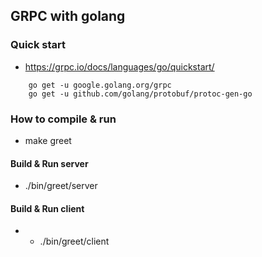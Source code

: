 ## GRPC with golang

### Quick start
- https://grpc.io/docs/languages/go/quickstart/

```
    go get -u google.golang.org/grpc
    go get -u github.com/golang/protobuf/protoc-gen-go
```

### How to compile & run 
- make greet
#### Build & Run server
- ./bin/greet/server
#### Build & Run client
- - ./bin/greet/client